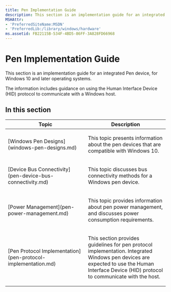 ```yaml
---
title: Pen Implementation Guide
description: This section is an implementation guide for an integrated Pen device, for Windows 10 and later operating systems.
MSHAttr:
- 'PreferredSiteName:MSDN'
- 'PreferredLib:/library/windows/hardware'
ms.assetid: FB22115B-534F-4BD5-86FF-3A828FD66968
---
```


# Pen Implementation Guide


This section is an implementation guide for an integrated Pen device, for Windows 10 and later operating systems.

The information includes guidance on using the Human Interface Device (HID) protocol to communicate with a Windows host.

## In this section


<table>
<colgroup>
<col width="50%" />
<col width="50%" />
</colgroup>
<thead>
<tr class="header">
<th>Topic</th>
<th>Description</th>
</tr>
</thead>
<tbody>
<tr class="odd">
<td><p>[Windows Pen Designs](windows-pen-designs.md)</p></td>
<td><p>This topic presents information about the pen devices that are compatible with Windows 10.</p></td>
</tr>
<tr class="even">
<td><p>[Device Bus Connectivity](pen-device-bus-connectivity.md)</p></td>
<td><p>This topic discusses bus connectivity methods for a Windows pen device.</p></td>
</tr>
<tr class="odd">
<td><p>[Power Management](pen-power-management.md)</p></td>
<td><p>This topic provides information about pen power management, and discusses power consumption requirements.</p></td>
</tr>
<tr class="even">
<td><p>[Pen Protocol Implementation](pen-protocol-implementation.md)</p></td>
<td><p>This section provides guidelines for pen protocol implementation. Integrated Windows pen devices are expected to use the Human Interface Device (HID) protocol to communicate with the host.</p></td>
</tr>
</tbody>
</table>

 

 

 






